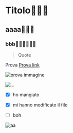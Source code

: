 # Titolo👹​👺​👻​
## aaaa🐒​🦧​🐷​
### bbb🧜🏿‍♂️​🧑‍🎄​🛀​
> Quote


Prova [Prova link](https://youtu.be/uxpDa-c-4Mc?feature=shared)


![prova immagine](https://encrypted-tbn0.gstatic.com/images?q=tbn:ANd9GcRXtz9aDYKZk2BOFk49kMKUOE45nl3mYH78FA&s)


![...](https://www.testo-unico-sicurezza.com/81/_media/img/large/playstoremy81.jpg)

- [x] ho mangiato

- [x] mi hanno modificato il file

- [ ] boh


![aa](https://img.freepik.com/foto-premium/la-serenita-affascinante-l-arte-della-notte-stellata-nell-incantevole-sfondo-da-tavolo-32-di-vincent-van-gogh_983420-139570.jpg)

